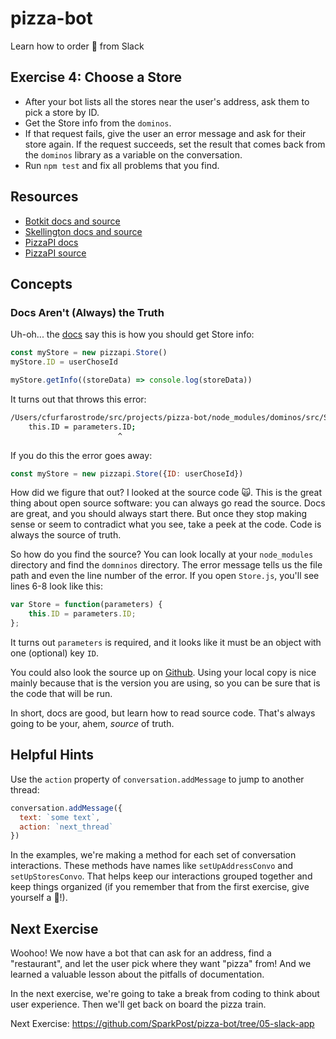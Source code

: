 # pizza-bot
Learn how to order 🍕 from Slack

## Exercise 4: Choose a Store
* After your bot lists all the stores near the user's address, ask them to pick a store by ID.
* Get the Store info from the `dominos`.
* If that request fails, give the user an error message and ask for their store again. If the request succeeds, set the result that comes back from the `dominos` library as a variable on the conversation.
* Run `npm test` and fix all problems that you find.

## Resources

* [Botkit docs and source](https://github.com/howdyai/botkit)
* [Skellington docs and source](https://github.com/Skellington-Closet/skellington)
* [PizzaPI docs](http://riaevangelist.github.io/node-dominos-pizza-api/)
* [PizzaPI source](https://github.com/RIAEvangelist/node-dominos-pizza-api)

## Concepts

### Docs Aren't (Always) the Truth

Uh-oh... the [docs](http://riaevangelist.github.io/node-dominos-pizza-api/) say this is how you should get Store info:

```js
const myStore = new pizzapi.Store()
myStore.ID = userChoseId

myStore.getInfo((storeData) => console.log(storeData))
```

It turns out that throws this error:

```bash
/Users/cfurfarostrode/src/projects/pizza-bot/node_modules/dominos/src/Store.js:7
    this.ID = parameters.ID;
                        ^
```

If you do this the error goes away:

```js
const myStore = new pizzapi.Store({ID: userChoseId})
```

How did we figure that out? I looked at the source code :scream_cat:. This is the great thing
about open source software: you can always go read the source. Docs are great, and you should always start there. But once they stop making sense or seem to contradict what you see, take a peek at the code. Code is always the source of truth.

So how do you find the source? You can look locally at your `node_modules` directory and find the `domninos` directory.
The error message tells us the file path and even the line number of the error. If you open `Store.js`, you'll see lines 6-8 look like this:

```js
var Store = function(parameters) {
    this.ID = parameters.ID;
};
```

It turns out `parameters` is required, and it looks like it must be an object with one (optional) key `ID`.

You could also look the source up on [Github](https://github.com/madelinecameron/PizzaPI/blob/master/src/Store.js#L7). Using your local copy is nice mainly because that is the version you are using, so you can be sure that is the code that will be run.

In short, docs are good, but learn how to read source code. That's always going to be your, ahem, *source* of truth.


## Helpful Hints

Use the `action` property of `conversation.addMessage` to jump to another thread:

```js
conversation.addMessage({
  text: `some text`,
  action: `next_thread`
})
```

In the examples, we're making a method for each set of conversation interactions. These methods have names like `setUpAddressConvo` and `setUpStoresConvo`. That helps keep our interactions grouped together and keep things organized (if you remember that from the first exercise, give yourself a :star2:!).

## Next Exercise

Woohoo! We now have a bot that can ask for an address, find a "restaurant", and let the user pick where they want "pizza" from!
And we learned a valuable lesson about the pitfalls of documentation.

In the next exercise, we're going to take a break from coding to think about user experience. Then we'll get back on board the pizza train.

Next Exercise: https://github.com/SparkPost/pizza-bot/tree/05-slack-app

